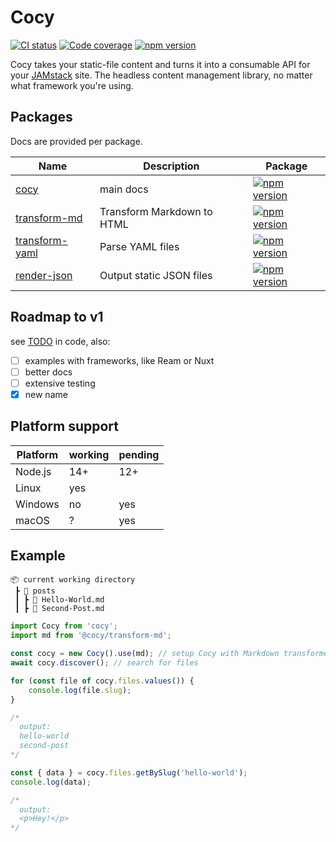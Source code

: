 # Cocy

[![CI status](https://img.shields.io/github/workflow/status/krmax44/cocy/build/main)](https://github.com/krmax44/cocy/actions)
[![Code coverage](https://img.shields.io/codecov/c/github/krmax44/cocy?token=RcYyQnebV1)](https://codecov.io/gh/krmax44/cocy)
[![npm version](https://img.shields.io/npm/v/cocy)](https://www.npmjs.com/package/cocy)

Cocy takes your static-file content and turns it into a consumable API for your [JAMstack](https://jamstack.org) site. The headless content management library, no matter what framework you're using.

## Packages

Docs are provided per package.

| Name                                                  | Description                | Package                                                                                                                 |
| ----------------------------------------------------- | -------------------------- | ----------------------------------------------------------------------------------------------------------------------- |
| [cocy](./packages/cocy/README.md)                     | main docs                  | [![npm version](https://img.shields.io/npm/v/cocy)](https://www.npmjs.com/package/cocy)                                 |
| [transform-md](./packages/transform-md/README.md)     | Transform Markdown to HTML | [![npm version](https://img.shields.io/npm/v/@cocy/transform-md)](https://www.npmjs.com/package/@cocy/transform-md)     |
| [transform-yaml](./packages/transform-yaml/README.md) | Parse YAML files           | [![npm version](https://img.shields.io/npm/v/@cocy/transform-yaml)](https://www.npmjs.com/package/@cocy/transform-yaml) |
| [render-json](./packages/render-json/README.md)       | Output static JSON files   | [![npm version](https://img.shields.io/npm/v/@cocy/render-json)](https://www.npmjs.com/package/@cocy/render-json)       |

## Roadmap to v1

see [TODO](https://github.com/krmax44/cocy/search?q=TODO) in code, also:

- [ ] examples with frameworks, like Ream or Nuxt
- [ ] better docs
- [ ] extensive testing
- [x] new name

## Platform support

| Platform | working | pending |
| -------- | ------- | ------- |
| Node.js  | 14+     | 12+     |
| Linux    | yes     |         |
| Windows  | no      | yes     |
| macOS    | ?       | yes     |

## Example

```
📦 current working directory
 ┣ 📂 posts
 ┃ ┣ 📄 Hello-World.md
 ┃ ┣ 📄 Second-Post.md
```

```ts
import Cocy from 'cocy';
import md from '@cocy/transform-md';

const cocy = new Cocy().use(md); // setup Cocy with Markdown transformer
await cocy.discover(); // search for files

for (const file of cocy.files.values()) {
	console.log(file.slug);
}

/*
  output:
  hello-world
  second-post
*/

const { data } = cocy.files.getBySlug('hello-world');
console.log(data);

/*
  output:
  <p>Hey!</p>
*/
```
